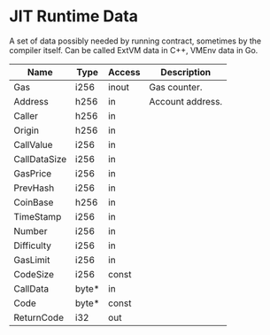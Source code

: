# JIT Runtime Data

A set of data possibly needed by running contract, sometimes by the compiler itself. 
Can be called ExtVM data in C++, VMEnv data in Go.

Name         | Type | Access | Description
-----        |------|--------|------------
Gas          | i256 | inout  | Gas counter.
Address      | h256 | in     | Account address.
Caller       | h256 | in     | 
Origin       | h256 | in     | 
CallValue    | i256 | in     | 
CallDataSize | i256 | in     | 
GasPrice     | i256 | in     | 
PrevHash     | i256 | in     | 
CoinBase     | h256 | in     | 
TimeStamp    | i256 | in     | 
Number       | i256 | in     | 
Difficulty   | i256 | in     | 
GasLimit     | i256 | in     | 
CodeSize     | i256 | const  | 
CallData     | byte*| in     |
Code         | byte*| const  |
ReturnCode   | i32  | out    | 
